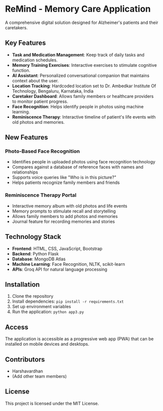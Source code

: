 # ReMind - Memory Care Application

A comprehensive digital solution designed for Alzheimer's patients and their caretakers.

## Key Features

- **Task and Medication Management**: Keep track of daily tasks and medication schedules.
- **Memory Training Exercises**: Interactive exercises to stimulate cognitive function.
- **AI Assistant**: Personalized conversational companion that maintains context about the user.
- **Location Tracking**: Hardcoded location set to Dr. Ambedkar Institute Of Technology, Bengaluru, Karnataka, India
- **Caretaker Dashboard**: Allows family members or healthcare providers to monitor patient progress.
- **Face Recognition**: Helps identify people in photos using machine learning.
- **Reminiscence Therapy**: Interactive timeline of patient's life events with old photos and memories.

## New Features

### Photo-Based Face Recognition

- Identifies people in uploaded photos using face recognition technology
- Compares against a database of reference faces with names and relationships
- Supports voice queries like "Who is in this picture?"
- Helps patients recognize family members and friends

### Reminiscence Therapy Portal

- Interactive memory album with old photos and life events
- Memory prompts to stimulate recall and storytelling
- Allows family members to add photos and memories
- Journal feature for recording memories and stories

## Technology Stack

- **Frontend**: HTML, CSS, JavaScript, Bootstrap
- **Backend**: Python Flask
- **Database**: MongoDB Atlas
- **Machine Learning**: Face Recognition, NLTK, scikit-learn
- **APIs**: Groq API for natural language processing

## Installation

1. Clone the repository
2. Install dependencies: `pip install -r requirements.txt`
3. Set up environment variables
4. Run the application: `python app3.py`

## Access

The application is accessible as a progressive web app (PWA) that can be installed on mobile devices and desktops.

## Contributors

- Harshavardhan
- (Add other team members)

## License

This project is licensed under the MIT License. 